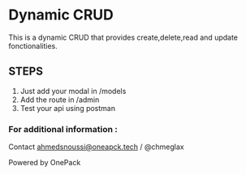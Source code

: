 # Dynamic CRUD
This is a dynamic CRUD that provides create,delete,read and update fonctionalities.
## STEPS

1. Just add your modal in /models
2. Add the route in /admin 
3. Test your api using postman

### For additional information :
Contact ahmedsnoussi@oneapck.tech / @chmeglax

Powered by OnePack
